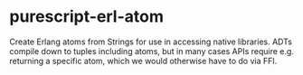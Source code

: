 # purescript-erl-atom

Create Erlang atoms from Strings for use in accessing native libraries. ADTs compile down to tuples including atoms, but in many cases APIs require e.g. returning a specific atom, which we would otherwise have to do via FFI.
